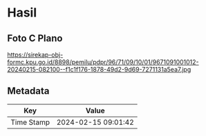 # Hasil

## Foto C Plano

https://sirekap-obj-formc.kpu.go.id/8898/pemilu/pdpr/96/71/09/10/01/9671091001012-20240215-082100--f1c1f176-1878-49d2-9d69-7271131a5ea7.jpg


## Metadata

| Key        | Value               |
| ---------- | ------------------- |
| Time Stamp | 2024-02-15 09:01:42 |



